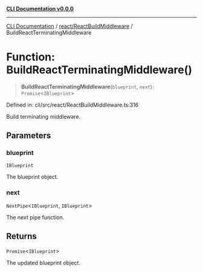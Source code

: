 [**CLI Documentation v0.0.0**](../../../README.md)

***

[CLI Documentation](../../../modules.md) / [react/ReactBuildMiddleware](../README.md) / BuildReactTerminatingMiddleware

# Function: BuildReactTerminatingMiddleware()

> **BuildReactTerminatingMiddleware**(`blueprint`, `next`): `Promise`\<`IBlueprint`\>

Defined in: cli/src/react/ReactBuildMiddleware.ts:316

Build terminating middleware.

## Parameters

### blueprint

`IBlueprint`

The blueprint object.

### next

`NextPipe`\<`IBlueprint`, `IBlueprint`\>

The next pipe function.

## Returns

`Promise`\<`IBlueprint`\>

The updated blueprint object.
